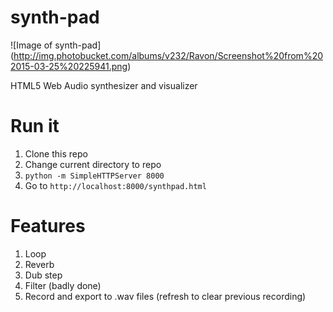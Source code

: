 # synth-pad

![Image of synth-pad]
(http://img.photobucket.com/albums/v232/Ravon/Screenshot%20from%202015-03-25%20225941.png)

HTML5 Web Audio synthesizer and visualizer

# Run it

1. Clone this repo
2. Change current directory to repo
3. `python -m SimpleHTTPServer 8000`
4. Go to `http://localhost:8000/synthpad.html`

# Features

1. Loop
2. Reverb
3. Dub step
4. Filter (badly done)
5. Record and export to .wav files (refresh to clear previous recording)
